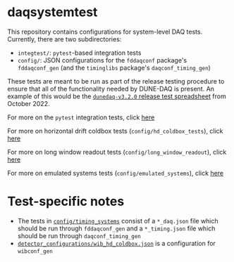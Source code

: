 # daqsystemtest

This repository contains configurations for system-level DAQ tests. Currently, there are two subdirectories:
* `integtest/`: `pytest`-based integration tests
* `config/`: JSON configurations for the `fddaqconf` package's `fddaqconf_gen` (and the `timinglibs` package's `daqconf_timing_gen`)

These tests are meant to be run as part of the release testing procedure to ensure that all of the functionality needed by DUNE-DAQ is present. An example of this would be the [`dunedaq-v3.2.0` release test spreadsheet](https://docs.google.com/spreadsheets/d/1VCIrNpCJmxFIntKK-6MynWt0kQ-v7wrTS46KjMe0_EY) from October 2022. 

For more on the `pytest` integration tests, click [here](integtest/README.md)

For more on horizontal drift coldbox tests (`config/hd_coldbox_tests`), click [here](config/hd_coldbox_tests/README.md)

For more on long window readout tests (`config/long_window_readout`), click [here](config/long_window_readout/README.md)

For more on emulated systems tests (`config/emulated_systems`), click [here](config/emulated_systems/README.md)

# Test-specific notes

* The tests in [`config/timing_systems`](https://github.com/DUNE-DAQ/daqsystemtest/tree/develop/config/timing_systems) consist of a `*_daq.json` file which should be run through `fddaqconf_gen` and a `*_timing.json` file which should be run through `daqconf_timing_gen`
* [`detector_configurations/wib_hd_coldbox.json`](https://raw.githubusercontent.com/DUNE-DAQ/daqsystemtest/develop/config/detector_configurations/wib_hd_coldbox.json) is a configuration for `wibconf_gen`

